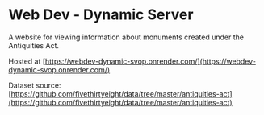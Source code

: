# Web Dev - Dynamic Server

A website for viewing information about monuments created under the Antiquities Act.

Hosted at [https://webdev-dynamic-svop.onrender.com/](https://webdev-dynamic-svop.onrender.com/)

Dataset source: [https://github.com/fivethirtyeight/data/tree/master/antiquities-act](https://github.com/fivethirtyeight/data/tree/master/antiquities-act)
